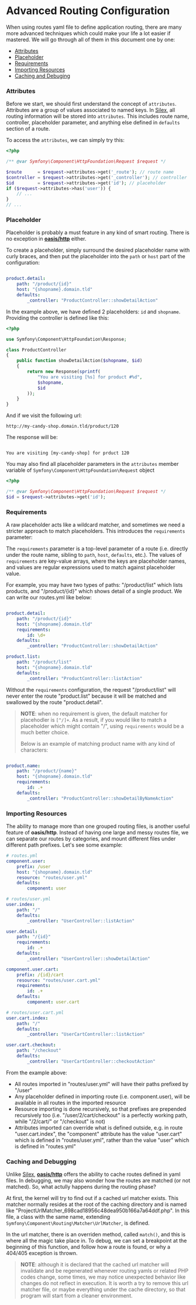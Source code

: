 # Advanced Routing Configuration

When using routes yaml file to define application routing, there are
many more advanced techniques which could make your life a lot easier if
mastered. We will go through all of them in this document one by one:

- [Attributes](#attributes)
- [Placeholder](#placeholder)
- [Requirements](#requirements)
- [Importing Resources](#importing-resources)
- [Caching and Debuging](#caching-and-debugging)

### Attributes

Before we start, we should first understand the concept of `attributes`.
Attributes are a group of values associated to named keys. In [Silex], all
routing information will be stored into `attributes`. This includes route name,
controller, placeholder parameter, and anything else defined in `defaults`
section of a route.

To access the `attributes`, we can simply try this:

```php
<?php

/** @var Symfony\Component\HttpFoundation\Request $request */

$route      = $request->attributes->get('_route'); // route name
$controller = $request->attributes->get('_controller'); // controller
$id         = $request->attributes->get('id'); // placeholder
if ($request->attributes->has('user')) {
    // ...
}
// ...

```

### Placeholder

Placeholder is probably a must feature in any kind of smart routing.
There is no exception in **[oasis/http]** either.

To create a placeholder, simply surround the desired placeholder name
with curly braces, and then put the placeholder into the `path` or
`host` part of the configuration:

```yaml

product.detail:
    path: "/product/{id}"
    host: "{shopname}.domain.tld"
    defaults:
        _controller: "ProductController::showDetailAction"

```

In the example above, we have defined 2 placeholders: `id` and
`shopname`. Providing the controller is defined like this:

```php
<?php

use Symfony\Component\HttpFoundation\Response;

class ProductController
{
    public function showDetailAction($shopname, $id)
    {
        return new Response(sprintf(
            "You are visiting [%s] for product #%d",
            $shopname,
            $id
        ));
    }
}

```

And if we visit the following url:

`http://my-candy-shop.domain.tld/product/120`

The response will be:

```

You are visiting [my-candy-shop] for prduct 120

```

You may also find all placeholder parameters in the `attributes` member
variable of `Symfony\Component\HttpFoundation\Request` object

```php
<?php

/** @var Symfony\Component\HttpFoundation\Request $request */
$id = $request->attributes->get('id');

```

### Requirements

A raw placeholder acts like a wildcard matcher, and sometimes we need a
stricter approach to match placeholders. This introduces the
`requirements` parameter:

The `requirements` parameter is a top-level parameter of a route (i.e.
directly under the route name, sibling to `path`, `host`, `defaults`,
etc.). The values of `requirements` are key-value arrays, where the keys
are placeholder names, and values are regular expressions used to match
against placeholder value.

For example, you may have two types of paths: "/product/list" which
lists products, and "/product/{id}" which shows detail of a single
product. We can write our routes.yml like below:

```yaml

product.detail:
    path: "/product/{id}"
    host: "{shopname}.domain.tld"
    requirements:
        id: \d+
    defaults:
        _controller: "ProductController::showDetailAction"

product.list:
    path: "/product/list"
    host: "{shopname}.domain.tld"
    defaults:
        _controller: "ProductController::listAction"

```

Without the `requirements` configuration, the request "/product/list"
will never enter the route "product.list" because it will be matched and
swallowed by the route "product.detail".

> **NOTE**: when no requirement is given, the default matcher for
> placehodler is `[^/]+`. As a result, if you would like to match a
> placeholder which might contain "/", using `requirements` would be a
> much better choice.
>
> Below is an example of matching product name with any kind of
> characters:

```yaml

product.name:
    path: "/product/{name}"
    host: "{shopname}.domain.tld"
    requirements:
        id: .+
    defaults:
        _controller: "ProductController::showDetailByNameAction"

```

### Importing Resources

The ability to manage more than one grouped routing files, is another
useful feature of **oasis/http**. Instead of having one large and messy
routes file, we can separate our routes by categories, and mount
different files under different path prefixes. Let's see some example:

```yaml
# routes.yml
component.user:
    prefix: /user
    host: "{shopname}.domain.tld"
    resource: "routes/user.yml"
    defaults:
        component: user
```

```yaml
# routes/user.yml
user.index:
    path: "/"
    defaults:
        _controller: "UserController::listAction"

user.detail:
    path: "/{id}"
    requirements:
        id: .+
    defaults:
        _controller: "UserController::showDetailAction"

component.user.cart:
    prefix: /{id}/cart
    resource: "routes/user.cart.yml"
    requirements:
        id: .+
    defaults:
        component: user.cart
```

```yaml
# routes/user.cart.yml
user.cart.index:
    path: "/"
    defaults:
        _controller: "UserCartController::listAction"

user.cart.checkout:
    path: "/checkout"
    defaults:
        _controller: "UserCartController::checkoutAction"
```

From the example above:

- All routes imported in "routes/user.yml" will have their paths prefixed by "/user"
- Any placeholder defined in importing route (i.e. component.user), will be available in all routes in the imported resource
- Resource importing is done recursively, so that prefixes are prepended recursively too (i.e. "/user/2/cart/checkout" is a perfectly working path, while "/2/cart/" or "/checkout" is not)
- Attributes imported can override what is defined outside, e.g. in route "user.cart.index", the "component" attribute has the value "user.cart" which is defined in "routes/user.yml", rather than the value "user" which is defined in "routes.yml"

### Caching and Debugging

Unlike [Silex], **[oasis/http]** offers the ability to cache routes defined in yaml files. In debugging, we may also wonder how the routes are matched (or not matched). So, what actully happens during the routing phase?

At first, the kernel will try to find out if a cached url matcher exists. This matcher normally resides at the root of the caching directory and is named like "ProjectUrlMatcher_698cad18956c48dea950b166a7a64ddf.php". In this file, a class with the same name, extending `Symfony\Component\Routing\Matcher\UrlMatcher`, is defined.

In the url matcher, there is an overriden method, called `match()`, and this is where all the magic take place in. To debug, we can set a breakpoint at the beginning of this function, and follow how a route is found, or why a 404/405 exception is thrown.

> **NOTE**: although it is declared that the cached url matcher will invalidate and be regenerated whenever routing yamls or related PHP codes change, some times, we may notice unexpected behavior like changes do not reflect in execution. It is worth a try to remove this url matcher file, or maybe everything under the cache directory, so that program will start from a cleaner environment.

[Silex]: http://silex.sensiolabs.org/ "Silex Micro-Framework"
[oasis/http]: ../README.md

